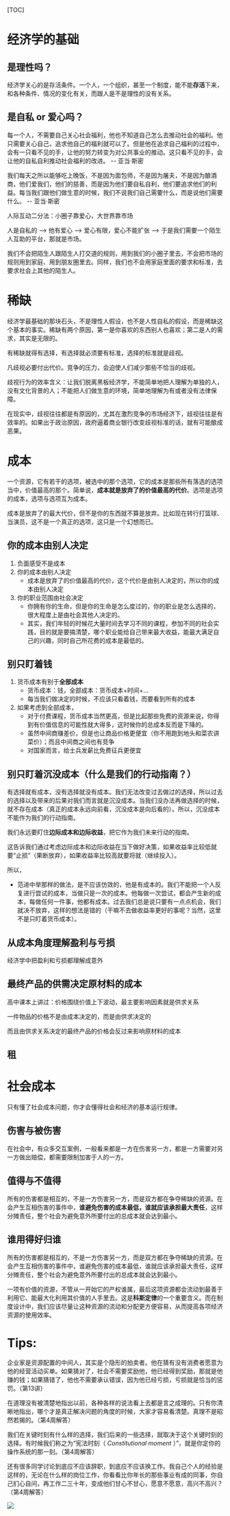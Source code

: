 [TOC]



# 经济学的基础

## 是理性吗？

经济学关心的是存活条件。一个人，一个组织，甚至一个制度，能不能**存活**下来，和各种条件、情况的变化有关，而跟人是不是理性的没有关系。

## 是自私 or 爱心吗？

每一个人，不需要自己关心社会福利，他也不知道自己怎么去推动社会的福利。他只需要关心自己，追求他自己的福利就可以了。但是他在追求自己福利的过程中，会有一只看不见的手，让他的努力转变为对公共事业的推动。这只看不见的手，会让他的自私自利推动社会福利的改进。  -- 亚当·斯密

我们每天之所以能够吃上晚饭，不是因为面包师，不是因为屠夫，不是因为酿酒商，他们爱我们，他们的慈善，而是因为他们要自私自利，他们要追求他们的利益。每当我们跟他们做生意的时候，我们不说我们自己需要什么，而是说他们需要什么。  -- 亚当·斯密

人际互动二分法：小圈子靠爱心，大世界靠市场

人是自私的 —> 他有爱心 —> 爱心有限，爱心不能扩张 —> 于是我们需要一个陌生人互助的平台，那就是市场。

我们不会把陌生人跟陌生人打交道的规则，用到我们的小圈子里去，不会把市场的规则用到家庭、用到朋友圈里去。同样，我们也不会用家庭里面的要求和标准，去要求社会上其他的陌生人。

# 稀缺

经济学最基础的那块石头，不是理性人假设，也不是人性自私的假设，而是稀缺这个基本的事实。稀缺有两个原因，第一是你喜欢的东西别人也喜欢；第二是人的需求，其实是无限的。

有稀缺就得有选择，有选择就必须要有标准，选择的标准就是歧视。

凡歧视必要付出代价。竞争的压力，会迫使人们减少那些不恰当的歧视。

歧视行为的效率含义：让我们脱离黑板经济学，不能简单地把人理解为单独的人，没有文化背景的人；不能把人们做生意的环境，简单地理解为有或者没有法律保障。

在现实中，歧视往往都是有原因的，尤其在激烈竞争的市场经济下，歧视往往是有效率的。如果出于政治原因，政府逼着商业银行改变歧视标准的话，就有可能酿成恶果。

# 成本

一个资源，它有若干的选项，被选中的那个选项，它的成本是那些所有落选的选项当中，价值最高的那个。简单说，**成本就是放弃了的价值最高的代价**。选项是选项的成本，选项与选项互为成本。

成本是放弃了的最大代价，但不是你的东西就不算是放弃。比如现在转行打篮球、当演员，这不是一个真正的选项，这只是一个幻想而已。

## 你的成本由别人决定

1. 负面感受不是成本
2. 你的成本由别人决定
   - 成本是放弃了的价值最高的代价，这个代价是由别人决定的，所以你的成本由别人决定
3. 你的职业范围由社会决定
   - 你拥有你的生命，但是你的生命是怎么度过的，你的职业是怎么选择的，很大程度上是由社会其他人决定的。
   - 其实，我们年轻的时候花大量时间去学习不同的课程，参加不同的社会实践，目的就是要搞清楚，哪个职业能给自己带来最大收益，能最大满足自己的兴趣，同时自己所花费的成本是最低的。

## 别只盯着钱

1. 货币成本有别于**全部成本**
   - 货币成本：钱，全部成本：货币成本+时间+...
   - 每当我们做决定的时候，不应该只看着钱，而要看到所有的成本
2. 如果考虑到全部成本，
   - 对于付费课程，货币成本当然更高，但是比起那些免费的资源来说，你得到有价值信息的可能性就大得多，这时候你的总成本反而是下降的。
   - 虽然中间商赚差价，但是也让商品价格更便宜（你不用跑到地头和菜农讲菜价）；而且中间商之间也有竞争
   - 对国家而言，给士兵发薪比免费征兵更便宜

## 别只盯着沉没成本（什么是我们的行动指南？）

有选择就有成本，没有选择就没有成本。我们无法改变过去做过的选择，所以过去的选择以及带来的后果对我们而言就是沉没成本。当我们没办法再做选择的时候，就不存在成本（真正的成本永远向前看，沉没成本是向后看的）。所以，沉没成本不能作为我们的行动指南。

我们永远要盯住**边际成本和边际收益**，把它作为我们未来行动的指南。

这告诉我们通过考虑边际成本和边际收益在当下做好决策，如果收益率比较低就要“止损”（果断放弃），如果收益率比较高就要将就（继续投入）。

所以，

- 范进中举那样的做法，是不应该仿效的，他是有成本的。我们不能把一个人反复进行尝试的成本，当做只是一次的成本。他每做一次尝试，都会产生新的成本，每做任何一件事，他都有成本。过去我们总是说只要有一点点机会，我们就决不放弃，这样的想法是错的（干嘛不去做收益率更好的事呢？当然，这里不是只盯着货币成本）。


## 从成本角度理解盈利与亏损

经济学中把盈利和亏损都理解成意外

## 最终产品的供需决定原材料的成本

高中课本上讲过：价格围绕价值上下波动，最主要影响因素就是供求关系

一件物品的价格不是由成本决定的，而是由供求决定的

而且由供求关系决定的最终产品的价格会反过来影响原材料的成本

## 租



# 社会成本

只有懂了社会成本问题，你才会懂得社会和经济的基本运行规律。

## 伤害与被伤害

在社会中，有众多交互案例，一般看来都是一方在伤害另一方，都是一方需要对另一方做出赔偿，都需要限制加害于人的一方。

## 值得与不值得

所有的伤害都是相互的，不是一方伤害另一方，而是双方都在争夺稀缺的资源。在会产生互相伤害的事件中，**谁避免伤害的成本最低，谁就应该承担最大责任**，这样分摊责任，整个社会为避免意外所要付出的总成本就会达到最小。

## 谁用得好归谁

所有的伤害都是相互的，不是一方伤害另一方，而是双方都在争夺稀缺的资源。在会产生互相伤害的事件中，谁避免伤害的成本最低，谁就应该承担最大责任，这样分摊责任，整个社会为避免意外所要付出的总成本就会达到最小。

一项有价值的资源，不管从一开始它的产权谁属，最后这项资源都会流动到最善于利用它、能最大化利用其价值的人手里去。这是**科斯定律**的一个重要含义。而在制度设计中，我们应该尽量让这种资源的流动和分配更方便容易，从而提高各项经济资源的使用效率。

## 

# Tips:

企业家是资源配置的中间人，其实是个隐形的拍卖者。他在猜有没有消费者愿意为他的经营活动买单。如果猜对了，社会不需要奖励他，他已经得到奖励，那就是他赚的钱；如果猜错了，他也不需要承认错误，因为他已经亏损，亏损就是恰当的惩罚。（第13讲）

在道理没有被清楚地指出以前，各种各样的说法看上去都是言之成理的。只有你清晰地指出，哪个才是真正解决问题的角度的时候，大家才容易看清楚。真理不是昭然若揭的。（第4周解答）

我们在关键时刻有什么样的选择，我们后来的一些选择，就取决于这个关键时刻的选择。有时候我们称之为“宪法时刻（ *Constitutional moment* ）”，就是你定你的操作系统的那一刻。（第4周解答）

还有很多同学讨论到底应不应该辞职，到底应不应该换工作。我自己个人的经验是这样的，无论在什么样的岗位工作，你看看比你年长的那些事业有成的同事，你自己扪心自问，再工作二三十年，变成他们甘心不甘心，愿意不愿意，高兴不高兴？（第4周解答）



![](./pic/why_so_many_poor.jpg)

